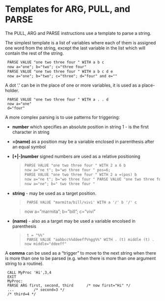 # Templates for ARG, PULL, and PARSE

The PULL, ARG and PARSE instructions use a template to parse a
string.

The simplest template is a list of variables where each of them is
assigned one word from the string, except the last variable in the list
which will contain the rest of the string.

```default
 PARSE VALUE "one two three four " WITH a b c
 now a="one"; b="two"; c="three four"
 PARSE VALUE "one two three four " WITH a b c d e
 now a="one"; b="two"; c="three"; d="four" and e=""
```

A dot ‘.’ can be in the place of one or more variables, it is used as a
place-holder.

```rexx
 PARSE VALUE "one two three four " WITH a . . d
 now a="one"
 d="four"
```

A more complex parsing is to use patterns for triggering:

- **number** which specifies an absolute position in string 1 - is the
  first character in string
- **=(name)** as a position may be a variable enclosed in parenthesis
  after an equal symbol
- **[+|-]number** signed numbers are used as a relative positioning
  > ```default
  > PARSE VALUE "one two three four " WITH 2 a 6 b
  > now a="ne t"; b="wo three four " pos=6;
  > PARSE VALUE "one two three four " WITH 2 a =(pos) b
  > now a="ne t"; b="wo three four " PARSE VALUE "one two three four " WITH 2 a +2 b
  > now a="ne"; b=" two three four "
  > ```
- **string** - may be used as a target position.
  > ```rexx
  >  PARSE VALUE "marmita/bill/vivi' WITH a '/' b '/' c
  > ```

  > now a=”marmita”; b=”bill”; c=”vivi”
- **(name)** - also as a target may be used a variable encolsed in parenthesis
  > ```rexx
  >  t = "%%"
  >  PARSE VALUE "aabbcc%%ddeeff%%gg%%" WITH . (t) middle (t) . now middle="ddeeff"
  > ```

A **comma** can be used as a “trigger” to move to the next string when
there is more than one to be parsed (e.g. when there is more than one
argument string to a routine).

```rexx
 CALL MyProc 'Hi',3,4
 EXIT
 MyProc:
 PARSE ARG first, second, third      /* now first="Hi" */
 ...         /* second=3 */
 /* third=4 */
```
